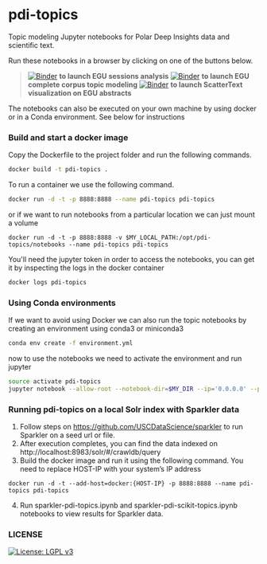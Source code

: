 # pdi-topics

Topic modeling Jupyter notebooks for Polar Deep Insights data and scientific text.

Run these notebooks in a browser by clicking on one of the buttons below.

> [![Binder](https://mybinder.org/badge_logo.svg)](https://mybinder.org/v2/gh/USCDataScience/pdi-topics/master?filepath=notebooks%2Fpdi%2Fpdi-topics-egu-sessions.ipynb)  __to launch EGU sessions analysis__
[![Binder](https://mybinder.org/badge_logo.svg)](https://mybinder.org/v2/gh/USCDataScience/pdi-topics/master?filepath=notebooks%2Fpdi%2Fpdi-topics-egu-all-corpus.ipynb)  __to launch EGU complete corpus topic modeling__
[![Binder](https://mybinder.org/badge_logo.svg)](https://mybinder.org/v2/gh/USCDataScience/pdi-topics/master?filepath=notebooks%2Fpdi%2Fpdi-topics-scattertext.ipynb)  __to launch ScatterText visualization on EGU abstracts__

The notebooks can also be executed on your own machine by using docker or in a Conda environment. See below for instructions

### Build and start a docker image

Copy the Dockerfile to the project folder and run the following commands.

```sh
docker build -t pdi-topics .
```

To run a container we use the following command.

```sh
docker run -d -t -p 8888:8888 --name pdi-topics pdi-topics
```

or if we want to run notebooks from a particular location we can just mount a volume

```
docker run -d -t -p 8888:8888 -v $MY_LOCAL_PATH:/opt/pdi-topics/notebooks --name pdi-topics pdi-topics
```

You'll need the jupyter token in order to access the notebooks, you can get it by inspecting the logs in the docker container

```sh
docker logs pdi-topics
```

### Using Conda environments

If we want to avoid using Docker we can also run the topic notebooks by creating an environment using conda3 or miniconda3

```sh
conda env create -f environment.yml
```
now to use the notebooks we need to activate the environment and run jupyter

```sh
source activate pdi-topics
jupyter notebook --allow-root --notebook-dir=$MY_DIR --ip='0.0.0.0' --port=8888 --no-browser
```

### Running pdi-topics on a local Solr index with Sparkler data

1. Follow steps on https://github.com/USCDataScience/sparkler to run Sparkler on a seed url or file.
2. After execution completes, you can find the data indexed on http://localhost:8983/solr/#/crawldb/query
3. Build the docker image and run it using the following command. You need to replace HOST-IP with your system’s IP address
```
docker run -d -t --add-host=docker:{HOST-IP} -p 8888:8888 --name pdi-topics pdi-topics
```
4. Run sparkler-pdi-topics.ipynb and sparkler-pdi-scikit-topics.ipynb notebooks to view results for Sparkler data.


### LICENSE
[![License: LGPL v3](https://img.shields.io/badge/License-LGPL%20v3-blue.svg)](https://www.gnu.org/licenses/lgpl-3.0)


